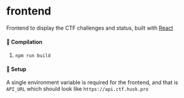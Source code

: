 # frontend

Frontend to display the CTF challenges and status, built with [React](https://reactjs.org/)

#### 🔨 Compilation

1. ``npm run build``

#### 🧰 Setup

A single environment variable is required for the frontend, and that is ``API_URL`` which should look like ``https://api.ctf.husk.pro``